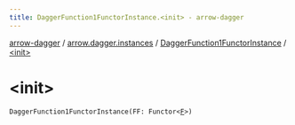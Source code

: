 ```yaml
---
title: DaggerFunction1FunctorInstance.<init> - arrow-dagger
---
```


[arrow-dagger](../../index.html) / [arrow.dagger.instances](../index.html) / [DaggerFunction1FunctorInstance](index.html) / [&lt;init&gt;](./-init-.html)

# &lt;init&gt;

`DaggerFunction1FunctorInstance(FF: Functor<`[`F`](index.html#F)`>)`